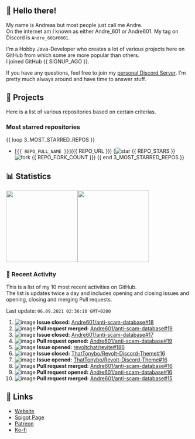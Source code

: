 <!-- Links -->
[purr]: https://purrbot.site
[discord]: https://discord.gg/6dazXp6
[website]: https://andre601.ch
[spigot]: https://www.spigotmc.org/resources/authors/56829/
[patreon]: https://patreon.com/andre_601
[ko-fi]: https://ko-fi.com/andre_601

<!-- SVGs -->
[star]: https://cdn.jsdelivr.net/gh/Readme-Workflows/Readme-Icons@main/icons/octicons/StarredRepository.svg
[fork]: https://cdn.jsdelivr.net/gh/Readme-Workflows/Readme-Icons@main/icons/octicons/ForkedRepository.svg

## 👋 Hello there!
My name is Andreas but most people just call me Andre.  
On the internet am I known as either Andre_601 or Andre601. My tag on Discord is `Andre_601#0601`.

I'm a Hobby Java-Developer who creates a lot of various projects here on GitHub from which some are more popular than others.  
I joined GitHub {{ SIGNUP_AGO }}.

If you have any questions, feel free to join my [personal Discord Server][discord]. I'm pretty much always around and have time to answer stuff.

## 📁 Projects
Here is a list of various repositories based on certain criterias.

### Most starred repositories

{{ loop 3_MOST_STARRED_REPOS }}
- [`{{ REPO_FULL_NAME }}`]({{ REPO_URL }}) (![star] {{ REPO_STARS }} ![fork] {{ REPO_FORK_COUNT }})
{{ end 3_MOST_STARRED_REPOS }}

## 📊 Statistics
<img height="195px" src="https://github-readme-stats.vercel.app/api?username=Andre601&show_icons=true&hide_rank=true&title_color=3498db&bg_color=ffffff00&text_color=718096&disable_animations=true"><img height="195px" src="https://github-readme-stats.vercel.app/api/top-langs?username=Andre601&layout=compact&title_color=3498db&bg_color=ffffff00&text_color=718096">

### 📜 Recent Activity
This is a list of my 10 most recent activities on GitHub.  
The list is updates twice a day and includes opening and closing issues and opening, closing and merging Pull requests.

<!--RECENT_ACTIVITY:last_update-->
Last update: `06.09.2021 02:36:10 GMT+0200`
<!--RECENT_ACTIVITY:last_update_end-->
<!--RECENT_ACTIVITY:start-->
1. ![image](https://cdn.jsdelivr.net/gh/Readme-Workflows/Readme-Icons@main/icons/octicons/IssueClosed.svg) **Issue closed:** [Andre601/anti-scam-database#18](https://github.com/Andre601/anti-scam-database/issues/18)
2. ![image](https://cdn.jsdelivr.net/gh/Readme-Workflows/Readme-Icons@main/icons/octicons/PullRequestMerged.svg) **Pull request merged:** [Andre601/anti-scam-database#19](https://github.com/Andre601/anti-scam-database/pull/19)
3. ![image](https://cdn.jsdelivr.net/gh/Readme-Workflows/Readme-Icons@main/icons/octicons/IssueClosed.svg) **Issue closed:** [Andre601/anti-scam-database#17](https://github.com/Andre601/anti-scam-database/issues/17)
4. ![image](https://cdn.jsdelivr.net/gh/Readme-Workflows/Readme-Icons@main/icons/octicons/PullRequestOpened.svg) **Pull request opened:** [Andre601/anti-scam-database#19](https://github.com/Andre601/anti-scam-database/pull/19)
5. ![image](https://cdn.jsdelivr.net/gh/Readme-Workflows/Readme-Icons@main/icons/octicons/IssueOpened.svg) **Issue opened:** [revoltchat/revite#186](https://github.com/revoltchat/revite/issues/186)
6. ![image](https://cdn.jsdelivr.net/gh/Readme-Workflows/Readme-Icons@main/icons/octicons/IssueClosed.svg) **Issue closed:** [ThatTonybo/Revolt-Discord-Theme#16](https://github.com/ThatTonybo/Revolt-Discord-Theme/issues/16)
7. ![image](https://cdn.jsdelivr.net/gh/Readme-Workflows/Readme-Icons@main/icons/octicons/IssueOpened.svg) **Issue opened:** [ThatTonybo/Revolt-Discord-Theme#16](https://github.com/ThatTonybo/Revolt-Discord-Theme/issues/16)
8. ![image](https://cdn.jsdelivr.net/gh/Readme-Workflows/Readme-Icons@main/icons/octicons/PullRequestMerged.svg) **Pull request merged:** [Andre601/anti-scam-database#16](https://github.com/Andre601/anti-scam-database/pull/16)
9. ![image](https://cdn.jsdelivr.net/gh/Readme-Workflows/Readme-Icons@main/icons/octicons/PullRequestOpened.svg) **Pull request opened:** [Andre601/anti-scam-database#16](https://github.com/Andre601/anti-scam-database/pull/16)
10. ![image](https://cdn.jsdelivr.net/gh/Readme-Workflows/Readme-Icons@main/icons/octicons/PullRequestMerged.svg) **Pull request merged:** [Andre601/anti-scam-database#15](https://github.com/Andre601/anti-scam-database/pull/15)
<!--RECENT_ACTIVITY:end-->

## 🔗 Links
- [Website]
- [Spigot Page][spigot]
- [Patreon]
- [Ko-fi]

